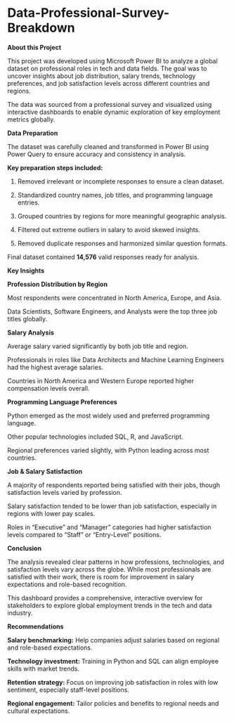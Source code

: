 # Data-Professional-Survey-Breakdown


**About this Project**

This project was developed using Microsoft Power BI to analyze a global dataset on professional roles in tech and data fields. The goal was to uncover insights about job distribution, salary trends, technology preferences, and job satisfaction levels across different countries and regions.

The data was sourced from a professional survey and visualized using interactive dashboards to enable dynamic exploration of key employment metrics globally.

**Data Preparation**

The dataset was carefully cleaned and transformed in Power BI using Power Query to ensure accuracy and consistency in analysis.

**Key preparation steps included:**

1) Removed irrelevant or incomplete responses to ensure a clean dataset.

2) Standardized country names, job titles, and programming language entries.

3) Grouped countries by regions for more meaningful geographic analysis.

4) Filtered out extreme outliers in salary to avoid skewed insights.

5) Removed duplicate responses and harmonized similar question formats.

Final dataset contained **14,576** valid responses ready for analysis.

**Key Insights**

**Profession Distribution by Region**

Most respondents were concentrated in North America, Europe, and Asia.

Data Scientists, Software Engineers, and Analysts were the top three job titles globally.

**Salary Analysis**

Average salary varied significantly by both job title and region.

Professionals in roles like Data Architects and Machine Learning Engineers had the highest average salaries.

Countries in North America and Western Europe reported higher compensation levels overall.

**Programming Language Preferences**

Python emerged as the most widely used and preferred programming language.

Other popular technologies included SQL, R, and JavaScript.

Regional preferences varied slightly, with Python leading across most countries.

**Job & Salary Satisfaction**

A majority of respondents reported being satisfied with their jobs, though satisfaction levels varied by profession.

Salary satisfaction tended to be lower than job satisfaction, especially in regions with lower pay scales.

Roles in “Executive” and “Manager” categories had higher satisfaction levels compared to “Staff” or “Entry-Level” positions.

**Conclusion**

The analysis revealed clear patterns in how professions, technologies, and satisfaction levels vary across the globe. While most professionals are satisfied with their work, there is room for improvement in salary expectations and role-based recognition.

This dashboard provides a comprehensive, interactive overview for stakeholders to explore global employment trends in the tech and data industry.

**Recommendations**

**Salary benchmarking:** Help companies adjust salaries based on regional and role-based expectations.

**Technology investment:** Training in Python and SQL can align employee skills with market trends.

**Retention strategy:** Focus on improving job satisfaction in roles with low sentiment, especially staff-level positions.

**Regional engagement:** Tailor policies and benefits to regional needs and cultural expectations.
